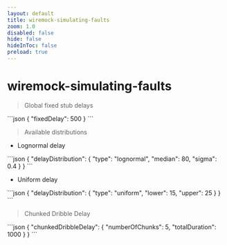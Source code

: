 ```yaml
---
layout: default 
title: wiremock-simulating-faults  
zoom: 1.0   
disabled: false 
hide: false 
hideInToc: false    
preload: true   
---
```



# wiremock-simulating-faults   


> Global fixed stub delays     

<Transform :scale="0.8">
```json
{
    "fixedDelay": 500
}
```
</Transform>

> Available distributions    

- Lognormal delay
<Transform :scale="0.8">
```json
{
    "delayDistribution": {
        "type": "lognormal",
        "median": 80,
        "sigma": 0.4
    }
}
```
</Transform>

- Uniform delay
<Transform :scale="0.8">
```json
{
    "delayDistribution": {
        "type": "uniform",
        "lower": 15,
        "upper": 25
    }
}
```
</Transform>

> Chunked Dribble Delay    
<Transform :scale="0.8">
```json
{
    "chunkedDribbleDelay": {
        "numberOfChunks": 5,
        "totalDuration": 1000
    }
}
```
</Transform>